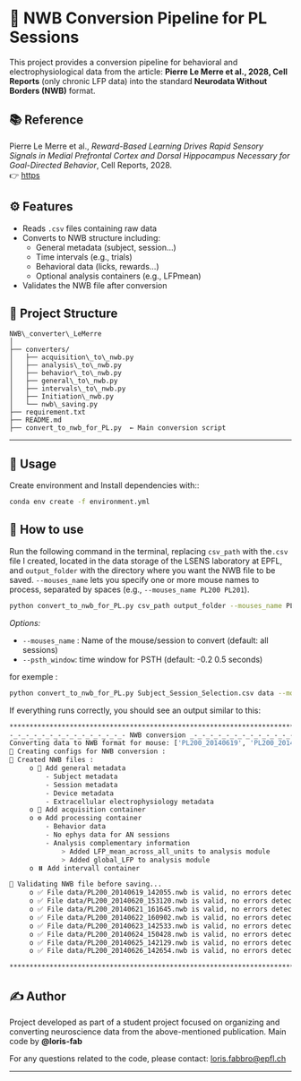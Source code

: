 
# 🧠 NWB Conversion Pipeline for PL Sessions

This project provides a conversion pipeline for behavioral and electrophysiological data from the article: **Pierre Le Merre et al., 2028, Cell Reports** (only chronic LFP data) into the standard **Neurodata Without Borders (NWB)** format.

## 📚 Reference

Pierre Le Merre et al., *Reward-Based Learning Drives Rapid Sensory
Signals in Medial Prefrontal Cortex and Dorsal
Hippocampus Necessary for Goal-Directed Behavior*, Cell Reports, 2028.  
👉 [https](https://pubmed.ncbi.nlm.nih.gov/29249287/)



## ⚙️ Features

- Reads `.csv` files containing raw data
- Converts to NWB structure including:
  - General metadata (subject, session…)
  - Time intervals (e.g., trials)
  - Behavioral data (licks, rewards…)
  - Optional analysis containers (e.g., LFPmean)
- Validates the NWB file after conversion



## 📁 Project Structure

```
NWB\_converter\_LeMerre
│
├── converters/
│   ├── acquisition\_to\_nwb.py
│   ├── analysis\_to\_nwb.py
│   ├── behavior\_to\_nwb.py
│   ├── general\_to\_nwb.py
│   ├── intervals\_to\_nwb.py
│   ├── Initiation\_nwb.py
│   └── nwb\_saving.py
├── requirement.txt
├── README.md
├── convert_to_nwb_for_PL.py  ← Main conversion script
````

---

## 🚀 Usage

Create environment and Install dependencies with::
```bash
conda env create -f environment.yml
```


## 🧩 How to use
Run the following command in the terminal, replacing `csv_path` with the`.csv` file I created, located in the data storage of the LSENS laboratory at EPFL, and `output_folder` with the directory where you want the NWB file to be saved. `--mouses_name` lets you specify one or more mouse names to process, separated by spaces (e.g., `--mouses_name PL200 PL201`).


```bash
python convert_to_nwb_for_PL.py csv_path output_folder --mouses_name PL200 PL201 (...)
```
*Options:*
* `--mouses_name` : Name of the mouse/session to convert (default: all sessions)
* `--psth_window`: time window for PSTH (default: -0.2 0.5 seconds)

 for exemple :

```bash
python convert_to_nwb_for_PL.py Subject_Session_Selection.csv data --mouses_name PL200
```


If everything runs correctly, you should see an output similar to this:

```bash
**************************************************************************
-_-_-_-_-_-_-_-_-_-_-_-_-_-_- NWB conversion _-_-_-_-_-_-_-_-_-_-_-_-_-_-_
Converting data to NWB format for mouse: ['PL200_20140619', 'PL200_20140620', 'PL200_20140621', 'PL200_20140622', 'PL200_20140623', 'PL200_20140624', 'PL200_20140625', 'PL200_20140626']
📃 Creating configs for NWB conversion :
📑 Created NWB files :
     o 📌 Add general metadata
         - Subject metadata
         - Session metadata
         - Device metadata
         - Extracellular electrophysiology metadata
     o 📶 Add acquisition container
     o ⚙️ Add processing container
         - Behavior data
         - No ephys data for AN sessions
         - Analysis complementary information
             > Added LFP_mean_across_all_units to analysis module
             > Added global_LFP to analysis module
     o ⏸️ Add intervall container

🔎 Validating NWB file before saving...
     o ✅ File data/PL200_20140619_142055.nwb is valid, no errors detected and saved successfully.
     o ✅ File data/PL200_20140620_153120.nwb is valid, no errors detected and saved successfully.
     o ✅ File data/PL200_20140621_161645.nwb is valid, no errors detected and saved successfully.
     o ✅ File data/PL200_20140622_160902.nwb is valid, no errors detected and saved successfully.
     o ✅ File data/PL200_20140623_142533.nwb is valid, no errors detected and saved successfully.
     o ✅ File data/PL200_20140624_150428.nwb is valid, no errors detected and saved successfully.
     o ✅ File data/PL200_20140625_142129.nwb is valid, no errors detected and saved successfully.
     o ✅ File data/PL200_20140626_142654.nwb is valid, no errors detected and saved successfully.

**************************************************************************
```

## ✍️ Author

Project developed as part of a student project focused on organizing and converting neuroscience data from the above-mentioned publication.
Main code by **@loris-fab**

For any questions related to the code, please contact: loris.fabbro@epfl.ch


---


